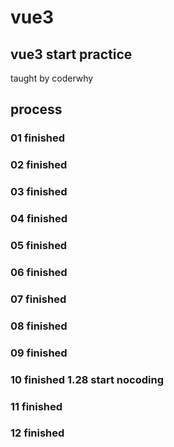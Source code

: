 # vue3
## vue3 start practice
taught by coderwhy

## process
### 01 finished
### 02 finished
### 03 finished
### 04 finished
### 05 finished
### 06 finished
### 07 finished
### 08 finished
### 09 finished
### 10 finished 1.28 start nocoding
### 11 finished
### 12 finished
